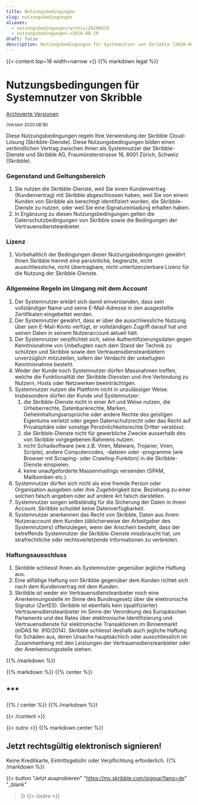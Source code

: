 ```yaml
---
title: Nutzungsbedingungen
slug: nutzungsbedingungen
aliases:
  - nutzungsbedingungen/archiv/20200819
  - nutzungsbedingungen-v2020-08-19
draft: false
description: Nutzungsbedingungen für Systemnutzer von Skribble (2020-08-19)
---
```


{{< content top=16 width=narrow >}}
{{% markdown legal %}}
# Nutzungsbedingungen für Systemnutzer von Skribble

[Archivierte Versionen](/de/nutzungsbedingungen/archiv)

<small>(Version 2020.08.19)</small>

Diese Nutzungsbedingungen regeln Ihre Verwendung der Skribble Cloud-Lösung (Skribble-Dienste). Diese Nutzungsbedingungen bilden einen verbindlichen Vertrag zwischen Ihnen als Systemnutzer der Skribble-Dienste und Skribble AG, Fraumünsterstrasse 16, 8001 Zürich, Schweiz (Skribble).

### Gegenstand und Geltungsbereich
1. Sie nutzen die Skribble-Dienste, weil Sie einen Kundenvertrag (Kundenvertrag) mit Skribble abgeschlossen haben, weil Sie von einem Kunden von Skribble als berechtigt identifiziert wurden, die Skribble-Dienste zu nutzen, oder weil Sie eine Signatureinladung erhalten haben. 
2. In Ergänzung zu diesen Nutzungsbedingungen gelten die Datenschutzbedingungen von Skribble sowie die Bedingungen der Vertrauensdiensteanbieter.

### Lizenz
1. Vorbehaltlich der Bedingungen dieser Nutzungsbedingungen gewährt Ihnen Skribble hiermit eine persönliche, begrenzte, nicht ausschliessliche, nicht übertragbare, nicht unterlizenzierbare Lizenz für die Nutzung der Skribble-Dienste.

### Allgemeine Regeln im Umgang mit dem Account
1. Der Systemnutzer erklärt sich damit einverstanden, dass sein vollständiger Name und seine E-Mail-Adresse in den ausgestellte Zertifikaten eingebettet werden. 
2. Der Systemnutzer gewährt, dass er über die ausschliessliche Nutzung über sein E-Mail-Konto verfügt, er vollständigen Zugriff darauf hat und seinen Daten in seinem Nutzeraccount aktuell hält. 
3. Der Systemnutzer verpflichtet sich, seine Authentifizierungsdaten gegen Kenntnisnahme von Unbefugten nach dem Stand der Technik zu schützen und Skribble sowie den Vertrauensdiensteanbietern unverzüglich mitzuteilen, sofern der Verdacht der unbefugten Kenntnisnahme besteht.
4. Weder der Kunde noch Systemnutzer dürfen Massnahmen treffen, welche die Funktionalität der Skribble-Diensten und ihre Verbindung zu Nutzern, Hosts oder Netzwerken beeinträchtigen. 
5. Systemnutzer nutzen die Plattform nicht in unzulässiger Weise. Insbesondere dürfen der Kunde und Systemnutzer:
    1. die Skribble-Dienste nicht in einer Art und Weise nutzen, die Urheberrechte, 	Datenbankrechte, Marken, Geheimhaltungsansprüche oder andere Rechte des geistigen Eigentums verletzt oder gegen Datenschutzrecht oder das Recht auf Privatsphäre oder sonstige Persönlichkeitsrechte Dritter verstösst.
    2. die Skribble-Dienste nicht für gewerbliche Zwecke ausserhalb des von Skribble vorgegebenen Rahmens nutzen.
    3. nicht Schadsoftware (wie z.B. Viren, Malware, Trojaner, Viren, Scripte), andere 	Computercodes, -dateien oder -programme (wie Browser mit Scraping- oder 	Crawling-Funktion) in die Skribble-Dienste einspielen.
    4. keine unaufgeforderte Massenmailings versenden (SPAM, Mailbomben etc.).
6. Systemnutzer dürfen sich nicht als eine fremde Person oder Organisation ausgeben oder ihre Zugehörigkeit bzw. Beziehung zu einer solchen falsch angeben oder auf andere Art falsch darstellen.
7. Systemnutzer sorgen selbständig für die Sicherung der Daten in ihrem Account. Skribble schuldet keine Datenverfügbarkeit.
8. Systemnutzer anerkennen das Recht von Skribble, Daten aus ihrem Nutzeraccount dem Kunden (üblicherweise der Arbeitgeber des Systemnutzers) offenzulegen, wenn der Anschein besteht, dass der betreffende Systemnutzer die Skribble-Dienste missbraucht hat, um strafrechtliche oder rechtsverletzende Informationen zu verbreiten.


### Haftungsausschluss
1. Skribble schliesst Ihnen als Systemnutzer gegenüber jegliche Haftung aus. 
2. Eine allfällige Haftung von Skribble gegenüber dem Kunden richtet sich nach dem Kundenvertrag mit dem Kunden. 
3. Skribble ist weder ein Vertrauensdiensteanbieter noch eine Anerkennungsstelle im Sinne des Bundesgesetz über die elektronische Signatur (ZertES). Skribble ist ebenfalls kein (qualifizierter) Vertrauensdiensteanbieter im Sinne der Verordnung des Europäischen Parlaments und des Rates über elektronische Identifizierung und Vertrauensdienste für elektronische Transaktionen im Binnenmarkt (eIDAS Nr. 910/2014). Skribble schliesst deshalb auch jegliche Haftung für Schäden aus, deren Ursache hauptsächlich oder ausschliesslich im Zusammenhang mit den Leistungen der Vertrauensdiensteanbieter oder der Anerkennungsstelle stehen.

{{% /markdown %}}

{{% markdown %}}
{{% center %}}
## ***
{{% / center %}}
{{% /markdown %}}

{{< /content >}}

[//]: # (--------------------------------------------------------------------------------------------------------------)

{{< outro   >}}
{{% markdown center %}}
## Jetzt rechtsgültig elektronisch signieren!
Keine Kreditkarte, Eintrittsgebühr oder
Verpflichtung erforderlich.
{{% /markdown %}}

{{< button
  "Jetzt ausprobieren"
  "https://my.skribble.com/signup?lang=de"
  "_blank"
>}}
{{< /outro >}}
